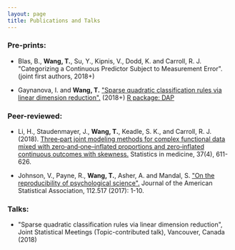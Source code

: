 ```yaml
---
layout: page
title: Publications and Talks
---
```

### Pre-prints:
- Blas, B., **Wang, T.**, Su, Y., Kipnis, V., Dodd, K. and Carroll, R. J. "Categorizing a Continuous Predictor Subject to Measurement Error". (joint first authors, 2018+)

- Gaynanova, I. and **Wang, T.** ["Sparse quadratic classification rules via linear dimension reduction".](https://arxiv.org/abs/1711.04817) (2018+) 
[R package: DAP](https://cran.r-project.org/web/packages/DAP/index.html)

### Peer-reviewed:

- Li, H., Staudenmayer, J., **Wang, T.**, Keadle, S. K., and Carroll, R. J. (2018). [Three‐part joint modeling methods for complex functional data mixed with zero‐and‐one–inflated proportions and zero‐inflated continuous outcomes with skewness.](https://www.ncbi.nlm.nih.gov/pubmed/29052239) Statistics in medicine, 37(4), 611-626.

- Johnson, V., Payne, R., **Wang, T.**, Asher, A. and Mandal, S.
["On the reproducibility of psychological science".](https://amstat.tandfonline.com/doi/abs/10.1080/01621459.2016.1240079#.WqQ13ZPwbOQ) Journal of the American Statistical Association, 112.517 (2017): 1-10.

### Talks:
- "Sparse quadratic classification rules via linear dimension reduction", Joint Statistical Meetings (Topic-contributed talk), Vancouver, Canada (2018)

